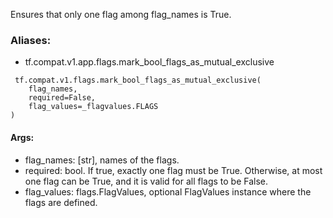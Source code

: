 Ensures that only one flag among flag_names is True.
### Aliases:
- tf.compat.v1.app.flags.mark_bool_flags_as_mutual_exclusive

```
 tf.compat.v1.flags.mark_bool_flags_as_mutual_exclusive(
    flag_names,
    required=False,
    flag_values=_flagvalues.FLAGS
)
```
#### Args:
- flag_names: [str], names of the flags.
- required: bool. If true, exactly one flag must be True. Otherwise, at most one flag can be True, and it is valid for all flags to be False.
- flag_values: flags.FlagValues, optional FlagValues instance where the flags are defined.
